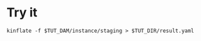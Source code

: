 # Try it

<!-- @runKinflate @demo -->
```
kinflate -f $TUT_DAM/instance/staging > $TUT_DIR/result.yaml
```
